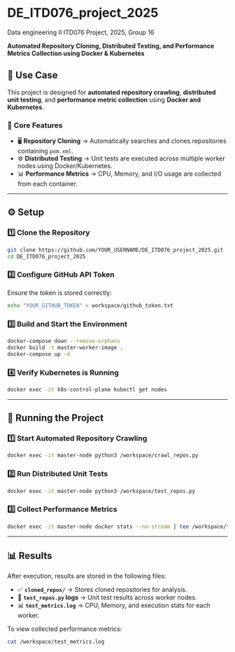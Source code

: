 # DE_ITD076_project_2025
Data engineering II ITD076 Project, 2025, Group 16

**Automated Repository Cloning, Distributed Testing, and Performance Metrics Collection using Docker & Kubernetes**

## 📌 **Use Case**
This project is designed for **automated repository crawling**, **distributed unit testing**, and **performance metric collection** using **Docker and Kubernetes**.

### 🔹 **Core Features**
- 🖥️ **Repository Cloning** → Automatically searches and clones repositories containing `pom.xml`.
- ⚙️ **Distributed Testing** → Unit tests are executed across multiple worker nodes using Docker/Kubernetes.
- 📊 **Performance Metrics** → CPU, Memory, and I/O usage are collected from each container.

---

## ⚙️ **Setup**
### **1️⃣ Clone the Repository**
```bash
git clone https://github.com/YOUR_USERNAME/DE_ITD076_project_2025.git
cd DE_ITD076_project_2025
```
### **2️⃣ Configure GitHub API Token**
Ensure the token is stored correctly:
```bash
echo "YOUR_GITHUB_TOKEN" > workspace/github_token.txt
```
### **3️⃣ Build and Start the Environment**
```bash
docker-compose down --remove-orphans
docker build -t master-worker-image .
docker-compose up -d
```
### **4️⃣ Verify Kubernetes is Running**
```bash
docker exec -it k8s-control-plane kubectl get nodes
```

---

## 🚀 **Running the Project**
### **1️⃣ Start Automated Repository Crawling**
```bash
docker exec -it master-node python3 /workspace/crawl_repos.py
```
### **2️⃣ Run Distributed Unit Tests**
```bash
docker exec -it master-node python3 /workspace/test_repos.py
```
### **3️⃣ Collect Performance Metrics**
```bash
docker exec -it master-node docker stats --no-stream | tee /workspace/test_metrics.log
```

---

## 📊 **Results**
After execution, results are stored in the following files:
- ✅ **`cloned_repos/`** → Stores cloned repositories for analysis.
- 📜 **`test_repos.py` logs** → Unit test results across worker nodes.
- 📊 **`test_metrics.log`** → CPU, Memory, and execution stats for each worker.

To view collected performance metrics:
```bash
cat /workspace/test_metrics.log
```
